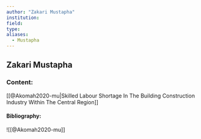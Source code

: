 ```yaml
---
author: "Zakari Mustapha"
institution:
field:
type:
aliases:
  - Mustapha
---
```


## Zakari Mustapha

### Content:
[[@Akomah2020-mu|Skilled Labour Shortage In The Building Construction Industry Within The Central Region]]

#### Bibliography:

![[@Akomah2020-mu]]